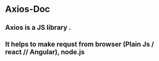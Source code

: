 # Axios-Doc

## Axios is a JS library . 
## It helps to make requst from browser (Plain Js / react // Angular), node.js

